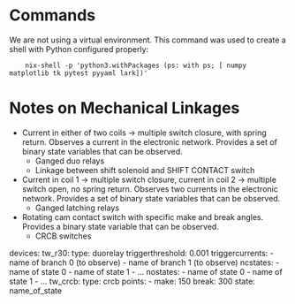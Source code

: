 Commands
========

We are not using a virtual environment. This command was used to create a shell with 
Python configured properly:

        nix-shell -p 'python3.withPackages (ps: with ps; [ numpy matplotlib tk pytest pyyaml lark])'

Notes on Mechanical Linkages
============================

* Current in either of two coils -> multiple switch closure, with spring return.  Observes 
a current in the electronic network.  Provides a set of binary state variables 
that can be observed.
  * Ganged duo relays
  * Linkage between shift solenoid and SHIFT CONTACT switch
* Current in coil 1 -> multiple switch closure, current in coil 2 -> multiple switch open, 
no spring return.  Observes two currents in the electronic network.  Provides a set of 
binary state variables that can be observed.
  * Ganged latching relays
* Rotating cam contact switch with specific make and break angles. Provides a binary state
variable that can be observed.
  * CRCB switches

devices:
  tw_r30:
    type: duorelay
    triggerthreshold: 0.001
    triggercurrents:
      - name of branch 0 (to observe)
      - name of branch 1 (to observe)
    ncstates:
      - name of state 0
      - name of state 1
      - ...
    nostates:
      - name of state 0
      - name of state 1
      - ...
  tw_crcb:
     type: crcb
     points:
       - make: 150
         break: 300
         state: name_of_state 


